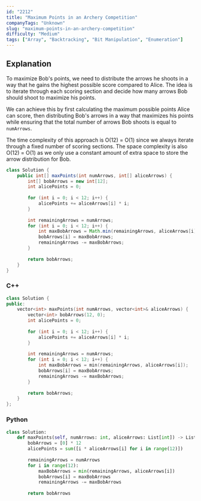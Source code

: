 ```yaml
---
id: "2212"
title: "Maximum Points in an Archery Competition"
companyTags: "Unknown"
slug: "maximum-points-in-an-archery-competition"
difficulty: "Medium"
tags: ["Array", "Backtracking", "Bit Manipulation", "Enumeration"]
---
```


## Explanation

To maximize Bob's points, we need to distribute the arrows he shoots in a way that he gains the highest possible score compared to Alice. The idea is to iterate through each scoring section and decide how many arrows Bob should shoot to maximize his points.

We can achieve this by first calculating the maximum possible points Alice can score, then distributing Bob's arrows in a way that maximizes his points while ensuring that the total number of arrows Bob shoots is equal to `numArrows`.

The time complexity of this approach is O(12) = O(1) since we always iterate through a fixed number of scoring sections. The space complexity is also O(12) = O(1) as we only use a constant amount of extra space to store the arrow distribution for Bob.
```java
class Solution {
    public int[] maxPoints(int numArrows, int[] aliceArrows) {
        int[] bobArrows = new int[12];
        int alicePoints = 0;
        
        for (int i = 0; i < 12; i++) {
            alicePoints += aliceArrows[i] * i;
        }
        
        int remainingArrows = numArrows;
        for (int i = 0; i < 12; i++) {
            int maxBobArrows = Math.min(remainingArrows, aliceArrows[i]);
            bobArrows[i] = maxBobArrows;
            remainingArrows -= maxBobArrows;
        }
        
        return bobArrows;
    }
}
```

### C++
```cpp
class Solution {
public:
    vector<int> maxPoints(int numArrows, vector<int>& aliceArrows) {
        vector<int> bobArrows(12, 0);
        int alicePoints = 0;
        
        for (int i = 0; i < 12; i++) {
            alicePoints += aliceArrows[i] * i;
        }
        
        int remainingArrows = numArrows;
        for (int i = 0; i < 12; i++) {
            int maxBobArrows = min(remainingArrows, aliceArrows[i]);
            bobArrows[i] = maxBobArrows;
            remainingArrows -= maxBobArrows;
        }
        
        return bobArrows;
    }
};
```

### Python
```python
class Solution:
    def maxPoints(self, numArrows: int, aliceArrows: List[int]) -> List[int]:
        bobArrows = [0] * 12
        alicePoints = sum([i * aliceArrows[i] for i in range(12)])
        
        remainingArrows = numArrows
        for i in range(12):
            maxBobArrows = min(remainingArrows, aliceArrows[i])
            bobArrows[i] = maxBobArrows
            remainingArrows -= maxBobArrows
        
        return bobArrows
```